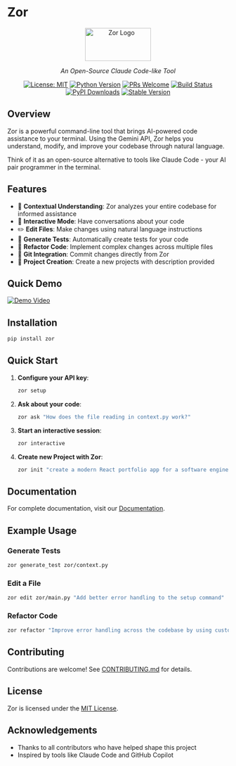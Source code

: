 # Zor

<div align="center">
  <img src="https://raw.githubusercontent.com/arjuuuuunnnnn/zor/refs/heads/master/assets/card.jpg" alt="Zor Logo" width="150" height="75" />
  <p><i>An Open-Source Claude Code-like Tool</i></p>
  
  [![License: MIT](https://img.shields.io/badge/License-MIT-yellow.svg)](https://opensource.org/licenses/MIT)
  [![Python Version](https://img.shields.io/badge/python-3.9%2B-blue)](https://www.python.org/downloads/)
  [![PRs Welcome](https://img.shields.io/github/issues-pr/arjuuuuunnnnn/zor)](CONTRIBUTING.md)
  [![Build Status](https://github.com/arjuuuuunnnnn/zor/actions/workflows/python-package.yml/badge.svg)](https://github.com/arjuuuuunnnnn/zor/actions)
  [![PyPI Downloads](https://img.shields.io/pepy/dt/zor?cacheSeconds=3600)](https://pypi.org/project/zor)
  [![Stable Version](https://img.shields.io/pypi/v/zor?color=blue)](https://pypi.org/project/zor/)
</div>

## Overview

Zor is a powerful command-line tool that brings AI-powered code assistance to your terminal. Using the Gemini API, Zor helps you understand, modify, and improve your codebase through natural language.

Think of it as an open-source alternative to tools like Claude Code - your AI pair programmer in the terminal.

## Features

- 🧠 **Contextual Understanding**: Zor analyzes your entire codebase for informed assistance
- 💬 **Interactive Mode**: Have conversations about your code
- ✏️ **Edit Files**: Make changes using natural language instructions
- 🧪 **Generate Tests**: Automatically create tests for your code
- 🔄 **Refactor Code**: Implement complex changes across multiple files
- 🔧 **Git Integration**: Commit changes directly from Zor
- 🧠 **Project Creation**: Create a new projects with description provided


## Quick Demo
[![Demo Video](https://raw.githubusercontent.com/arjuuuuunnnnn/zor/refs/heads/master/assets/coverpage.png)](https://drive.google.com/file/d/1Mo-y9HXC7Ev1el9BUN89knU5_TjNnc2d/view?usp=drive_link)

## Installation

```bash
pip install zor
```

## Quick Start

1. **Configure your API key**:
   ```bash
   zor setup
   ```

2. **Ask about your code**:
   ```bash
   zor ask "How does the file reading in context.py work?"
   ```

3. **Start an interactive session**:
   ```bash
   zor interactive
   ```
4. **Create new Project with Zor**:
   ```bash
   zor init "create a modern React portfolio app for a software engineer with dark theme"
   ```

## Documentation

For complete documentation, visit our [Documentation](docs/index.md).

## Example Usage

### Generate Tests

```bash
zor generate_test zor/context.py
```

### Edit a File

```bash
zor edit zor/main.py "Add better error handling to the setup command"
```

### Refactor Code

```bash
zor refactor "Improve error handling across the codebase by using custom exceptions"
```

## Contributing

Contributions are welcome! See [CONTRIBUTING.md](CONTRIBUTING.md) for details.

## License

Zor is licensed under the [MIT License](LICENSE).

## Acknowledgements

- Thanks to all contributors who have helped shape this project
- Inspired by tools like Claude Code and GitHub Copilot

